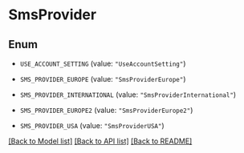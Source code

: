 # SmsProvider

## Enum


* `USE_ACCOUNT_SETTING` (value: `"UseAccountSetting"`)

* `SMS_PROVIDER_EUROPE` (value: `"SmsProviderEurope"`)

* `SMS_PROVIDER_INTERNATIONAL` (value: `"SmsProviderInternational"`)

* `SMS_PROVIDER_EUROPE2` (value: `"SmsProviderEurope2"`)

* `SMS_PROVIDER_USA` (value: `"SmsProviderUSA"`)


[[Back to Model list]](../README.md#documentation-for-models) [[Back to API list]](../README.md#documentation-for-api-endpoints) [[Back to README]](../README.md)


